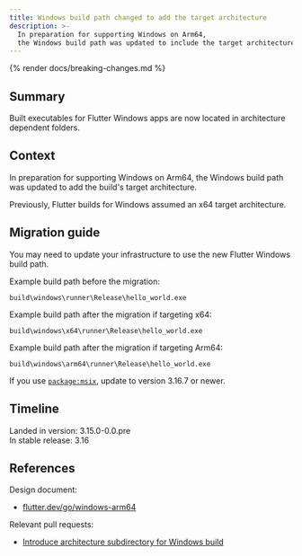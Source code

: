 ```yaml
---
title: Windows build path changed to add the target architecture
description: >-
  In preparation for supporting Windows on Arm64,
  the Windows build path was updated to include the target architecture.
---
```


{% render docs/breaking-changes.md %}

## Summary

Built executables for Flutter Windows apps are now located in architecture
dependent folders.

## Context

In preparation for supporting Windows on Arm64, the Windows build path was
updated to add the build's target architecture.

Previously, Flutter builds for Windows assumed an x64 target architecture.

## Migration guide

You may need to update your infrastructure to use the new Flutter Windows
build path.

Example build path before the migration:

```plaintext
build\windows\runner\Release\hello_world.exe
```

Example build path after the migration if targeting x64:

```plaintext
build\windows\x64\runner\Release\hello_world.exe
```

Example build path after the migration if targeting Arm64:

```plaintext
build\windows\arm64\runner\Release\hello_world.exe
```

If you use [`package:msix`][], update to version 3.16.7 or newer.

[`package:msix`]: {{site.pub-pkg}}/msix

## Timeline

Landed in version: 3.15.0-0.0.pre<br>
In stable release: 3.16

## References

Design document:

* [flutter.dev/go/windows-arm64][]

Relevant pull requests:

* [Introduce architecture subdirectory for Windows build][]

[flutter.dev/go/windows-arm64]: {{site.main-url}}/go/windows-arm64
[Introduce architecture subdirectory for Windows build]: {{site.repo.flutter}}/pull/131843

